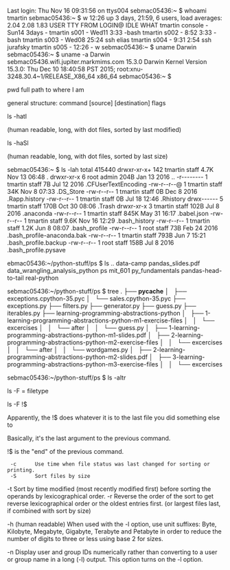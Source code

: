 Last login: Thu Nov 16 09:31:56 on ttys004
sebmac05436:~ $ whoami
tmartin
sebmac05436:~ $ w
12:26  up 3 days, 21:59, 6 users, load averages: 2.04 2.08 1.83
USER     TTY      FROM              LOGIN@  IDLE WHAT
tmartin  console  -                Sun14   3days -
tmartin  s001     -                Wed11    3:33 -bash
tmartin  s002     -                 8:52    3:33 -bash
tmartin  s003     -                Wed08   25:24 ssh elias
tmartin  s004     -                 9:31    2:54 ssh jurafsky
tmartin  s005     -                12:26       - w
sebmac05436:~ $ uname
Darwin
sebmac05436:~ $ uname -a
Darwin sebmac05436.wifi.jupiter.markmims.com 15.3.0 Darwin Kernel Version 15.3.0: Thu Dec 10 18:40:58 PST 2015; root:xnu-3248.30.4~1/RELEASE_X86_64 x86_64
sebmac05436:~ $ 



pwd
full path to where I am


general structure:
command [source] [destination] flags


ls -hatl

(human readable, long, with dot files, sorted by last modified)

ls -haSl

(human readable, long, with dot files, sorted by last size)

sebmac05436:~ $ ls -lah
total 415440
drwxr-xr-x+  142 tmartin  staff   4.7K Nov 13 06:48 .
drwxr-xr-x     6 root     admin   204B Jan 13  2016 ..
-r--------     1 tmartin  staff     7B Jul 12  2016 .CFUserTextEncoding
-rw-r--r--@    1 tmartin  staff    34K Nov  8 07:33 .DS_Store
-rw-r--r--     1 tmartin  staff     0B Dec  8  2016 .Rapp.history
-rw-r--r--     1 tmartin  staff     0B Jul 18 12:46 .Rhistory
drwx------     5 tmartin  staff   170B Oct 30 08:06 .Trash
drwxr-xr-x     3 tmartin  staff   102B Jul  8  2016 .anaconda
-rw-r--r--     1 tmartin  staff   845K May 31 16:17 .babel.json
-rw-r--r--     1 tmartin  staff   9.6K Nov 16 12:29 .bash_history
-rw-r--r--     1 tmartin  staff   1.2K Jun  8 08:07 .bash_profile
-rw-r--r--     1 root     staff    73B Feb 24  2016 .bash_profile-anaconda.bak
-rw-r--r--     1 tmartin  staff   793B Jun  7 15:21 .bash_profile.backup
-rw-r--r--     1 root     staff   158B Jul  8  2016 .bash_profile.pysave



ebmac05436:~/python-stuff/ps $ ls ..
data-camp			pandas_slides.pdf
data_wrangling_analysis_python	ps
mit_601				py_fundamentals
pandas-head-to-tail		real-python


sebmac05436:~/python-stuff/ps $ tree
.
├── __pycache__
│   ├── exceptions.cpython-35.pyc
│   └── sales.cpython-35.pyc
├── exceptions.py
├── filters.py
├── generator.py
├── guess.py
├── iterables.py
├── learning-programming-abstractions-python
│   ├── 1-learning-programming-abstractions-python-m1-exercise-files
│   │   └── excercises
│   │       └── after
│   │           └── guess.py
│   ├── 1-learning-programming-abstractions-python-m1-slides.pdf
│   ├── 2-learning-programming-abstractions-python-m2-exercise-files
│   │   └── excercises
│   │       └── after
│   │           └── wordgames.py
│   ├── 2-learning-programming-abstractions-python-m2-slides.pdf
│   ├── 3-learning-programming-abstractions-python-m3-exercise-files
│   │   └── excercises


sebmac05436:~/python-stuff/ps $ ls -altr


ls -F = filetype

ls -F !$

Apparently, the !$ does whatever it is to the last file you did something else to

Basically, it's the last argument to the previous command.

!$ is the "end" of the previous command. 





     -c      Use time when file status was last changed for sorting or printing.
     -S      Sort files by size

-t      Sort by time modified (most recently modified first) before
             sorting the operands by lexicographical order.
-r      Reverse the order of the sort to get reverse lexicographical
             order or the oldest entries first.
             (or largest files last, if combined with sort by size)

-h      (human readable) When used with the -l option, use unit suffixes: Byte, Kilobyte,
             Megabyte, Gigabyte, Terabyte and Petabyte in order to reduce the
             number of digits to three or less using base 2 for sizes.


-n      Display user and group IDs numerically rather than converting to
             a user or group name in a long (-l) output. This option turns on the -l option.




